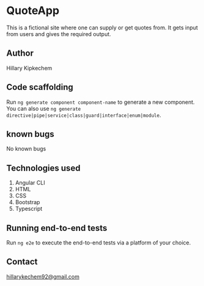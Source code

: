 # QuoteApp

This is a fictional site where one can supply or get quotes from. It gets input from users and gives the required output.

## Author

Hillary Kipkechem

## Code scaffolding

Run `ng generate component component-name` to generate a new component. You can also use `ng generate directive|pipe|service|class|guard|interface|enum|module`.

## known bugs

No known bugs

## Technologies used
1. Angular CLI
2. HTML
3. CSS
4. Bootstrap
5. Typescript

## Running end-to-end tests

Run `ng e2e` to execute the end-to-end tests via a platform of your choice. 
## Contact
hillarykechem92@gmail.com
